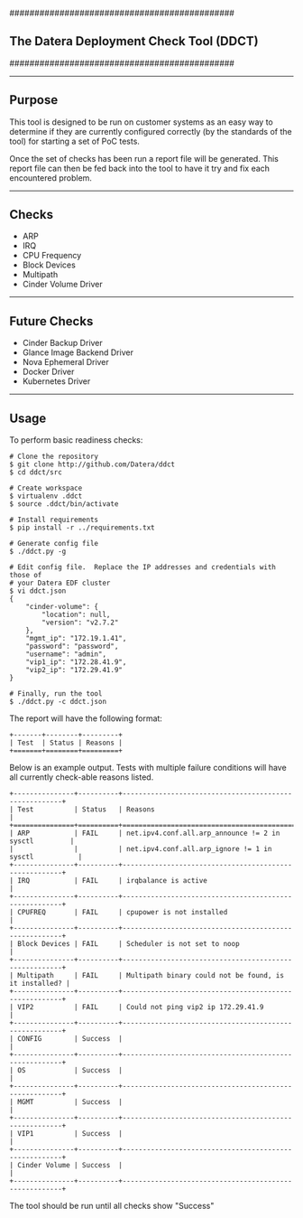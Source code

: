 #############################################
## The Datera Deployment Check Tool (DDCT) ##
#############################################

-------
Purpose
-------
This tool is designed to be run on customer systems as an easy way to determine
if they are currently configured correctly (by the standards of the tool) for
starting a set of PoC tests.

Once the set of checks has been run a report file will be generated.  This
report file can then be fed back into the tool to have it try and fix each
encountered problem.

------
Checks
------

* ARP
* IRQ
* CPU Frequency
* Block Devices
* Multipath
* Cinder Volume Driver

-------------
Future Checks
-------------

* Cinder Backup Driver
* Glance Image Backend Driver
* Nova Ephemeral Driver
* Docker Driver
* Kubernetes Driver

-----
Usage
-----

To perform basic readiness checks:

```
# Clone the repository
$ git clone http://github.com/Datera/ddct
$ cd ddct/src

# Create workspace
$ virtualenv .ddct
$ source .ddct/bin/activate

# Install requirements
$ pip install -r ../requirements.txt

# Generate config file
$ ./ddct.py -g

# Edit config file.  Replace the IP addresses and credentials with those of
# your Datera EDF cluster
$ vi ddct.json
{
    "cinder-volume": {
        "location": null,
        "version": "v2.7.2"
    },
    "mgmt_ip": "172.19.1.41",
    "password": "password",
    "username": "admin",
    "vip1_ip": "172.28.41.9",
    "vip2_ip": "172.29.41.9"
}

# Finally, run the tool
$ ./ddct.py -c ddct.json
```

The report will have the following format:

```
+-------+--------+---------+
| Test  | Status | Reasons |
+=======+========+=========+
```

Below is an example output.  Tests with multiple failure conditions will have
all currently check-able reasons listed.
```
+---------------+----------+-------------------------------------------------------+
| Test          | Status   | Reasons                                               |
+===============+==========+=======================================================+
| ARP           | FAIL     | net.ipv4.conf.all.arp_announce != 2 in sysctl         |
|               |          | net.ipv4.conf.all.arp_ignore != 1 in sysctl           |
+---------------+----------+-------------------------------------------------------+
| IRQ           | FAIL     | irqbalance is active                                  |
+---------------+----------+-------------------------------------------------------+
| CPUFREQ       | FAIL     | cpupower is not installed                             |
+---------------+----------+-------------------------------------------------------+ 
| Block Devices | FAIL     | Scheduler is not set to noop                          |
+---------------+----------+-------------------------------------------------------+
| Multipath     | FAIL     | Multipath binary could not be found, is it installed? |
+---------------+----------+-------------------------------------------------------+
| VIP2          | FAIL     | Could not ping vip2 ip 172.29.41.9                    |
+---------------+----------+-------------------------------------------------------+
| CONFIG        | Success  |                                                       |
+---------------+----------+-------------------------------------------------------+
| OS            | Success  |                                                       |
+---------------+----------+-------------------------------------------------------+
| MGMT          | Success  |                                                       |
+---------------+----------+-------------------------------------------------------+
| VIP1          | Success  |                                                       |
+---------------+----------+-------------------------------------------------------+
| Cinder Volume | Success  |                                                       |
+---------------+----------+-------------------------------------------------------+
```

The tool should be run until all checks show "Success"
